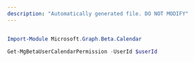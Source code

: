 ```yaml
---
description: "Automatically generated file. DO NOT MODIFY"
---
```


```powershell

Import-Module Microsoft.Graph.Beta.Calendar

Get-MgBetaUserCalendarPermission -UserId $userId

```